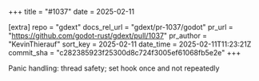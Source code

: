 +++
title = "#1037"
date = 2025-02-11

[extra]
repo = "gdext"
docs_rel_url = "gdext/pr-1037/godot"
pr_url = "https://github.com/godot-rust/gdext/pull/1037"
pr_author = "KevinThierauf"
sort_key = 2025-02-11
date_time = 2025-02-11T11:23:21Z
commit_sha = "c282385923f25300d8c724f3005ef61068fb5e2e"
+++

Panic handling: thread safety; set hook once and not repeatedly
